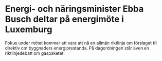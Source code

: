# Energi- och näringsminister Ebba Busch deltar på energimöte i Luxemburg

Fokus under mötet kommer att vara att nå en allmän riktlinje om förslaget till direktiv om byggnaders energiprestanda. På dagordningen står även en riktlinjedebatt om gaspaketet.
